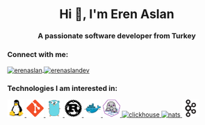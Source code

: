 <h1 align="center">Hi 👋, I'm Eren Aslan</h1>
<h3 align="center">A passionate software developer from Turkey</h3>

<h3 align="left">Connect with me:</h3>
<p align="left">
  <a href="https://linkedin.com/in/erenaslan" target="blank">
    <img align="center" src="https://raw.githubusercontent.com/rahuldkjain/github-profile-readme-generator/master/src/images/icons/Social/linked-in-alt.svg" alt="erenaslan" height="30" width="40" />
  </a>
  <a href="https://twitter.com/erenaslandev" target="blank">
    <img align="center" src="https://raw.githubusercontent.com/rahuldkjain/github-profile-readme-generator/master/src/images/icons/Social/twitter.svg" alt="erenaslandev" height="30" width="40" />
  </a>
</p>

<h3 align="left">Technologies I am interested in:</h3>
<p align="left">
  <a href="https://linux.org" target="_blank" rel="noreferrer">
    <img src="https://raw.githubusercontent.com/devicons/devicon/master/icons/linux/linux-original.svg" alt="linux" width="40" height="40"/>
  </a>
  <a href="https://git-scm.com" target="_blank" rel="noreferrer">
    <img src="https://raw.githubusercontent.com/devicons/devicon/master/icons/git/git-original.svg" alt="git" width="40" height="40"/>
  </a>
  <a href="https://go.dev" target="_blank" rel="noreferrer">
    <img src="https://raw.githubusercontent.com/devicons/devicon/master/icons/go/go-original.svg" alt="go" width="40" height="40"/>
  </a>
  <a href="https://rust-lang.org" target="_blank" rel="noreferrer">
    <img src="https://raw.githubusercontent.com/devicons/devicon/master/icons/rust/rust-plain.svg" alt="rust" width="40" height="40"/>
  </a>
  <a href="https://docker.com" target="_blank" rel="noreferrer">
    <img src="https://raw.githubusercontent.com/devicons/devicon/master/icons/docker/docker-original.svg" alt="docker" width="40" height="40"/>
  </a>
  <a href="https://podman.io" target="_blank" rel="noreferrer">
    <img src="https://raw.githubusercontent.com/devicons/devicon/master/icons/podman/podman-original.svg" alt="podman" width="40" height="40"/>
  </a>
  <a href="https://clickhouse.com" target="_blank" rel="noreferrer">
    <img src="https://cdn.worldvectorlogo.com/logos/clickhouse.svg" alt="clickhouse" width="40" height="40"/>
  </a>
  <a href="https://nats.io" target="_blank" rel="noreferrer">
    <img src="https://raw.githubusercontent.com/nats-io/nats.docs/master/assets/images/nats.svg" alt="nats" width="40" height="40"/>
  </a>
  <a href="https://kafka.apache.org" target="_blank" rel="noreferrer">
    <img src="https://github.com/devicons/devicon/blob/master/icons/apachekafka/apachekafka-original.svg" alt="apachekafka" width="40" height="40"/>
  </a>
</p>
